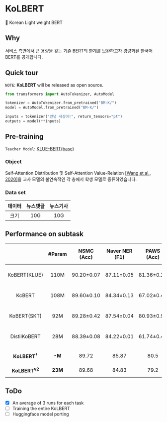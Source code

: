 # KoLBERT
💪 Korean Light weight BERT

## Why
서비스 측면에서 큰 용량을 갖는 기존 BERT의 한계를 보완하고자 경량화된 한국어 BERT를 공개합니다.

## Quick tour
`NOTE`: **KoLBERT** will be released as open source.
```python
from transformers import AutoTokenizer, AutoModel

tokenizer = AutoTokenizer.from_pretrained("BM-K/")
model = AutoModel.from_pretrained("BM-K/")

inputs = tokenizer("안녕 세상아!", return_tensors="pt")
outputs = model(**inputs)
```

## Pre-training
`Teacher Model`: [KLUE-BERT(base)](https://github.com/KLUE-benchmark/KLUE)
### Object
Self-Attention Distribution 및 Self-Attention Value-Relation [[Wang et al., 2020]](https://arxiv.org/abs/2002.10957)을 교사 모델의 불연속적인 각 층에서 학생 모델로 증류하였습니다.
### Data set
|데이터|뉴스댓글|뉴스기사|
|:----:|:----:|:----:|
|크기|10G|10G|

## Performance on subtask
|| #Param | NSMC<br>(Acc) | Naver NER<br>(F1) | PAWS<br>(Acc) | KorNLI<br>(Acc) | KorSTS<br>(Spearman) | Question Pair<br>(Acc) | KorQuaD<br>(Dev)<br>(EM/F1) | 
|:----:|:----:|:----:|:----:|:----:|:----:|:----:|:----:|:----:|
|KoBERT(KLUE)| 110M | 90.20±0.07 | 87.11±0.05 | 81.36±0.21 | 81.06±0.33 | 82.47±0.14 | 95.03±0.44 | 84.43±0.18 / <br>93.05±0.04 |
|KcBERT| 108M | 89.60±0.10 | 84.34±0.13 | 67.02±0.42| 74.17±0.52 | 76.57±0.51 | 93.97±0.27 | 60.87±0.27 / <br>85.01±0.14 |
|KoBERT(SKT)| 92M | 89.28±0.42 | 87.54±0.04 | 80.93±0.91 | 78.18±0.45 | 75.98±2.81 | 94.37±0.31  | 51.94±0.60 / <br>79.69±0.66 |
|DistilKoBERT| 28M | 88.39±0.08 | 84.22±0.01 | 61.74±0.45 | 70.22±0.14 | 72.11±0.27 | 92.65±0.16 | 52.52±0.48 / <br>76.00±0.71 |
|  |  |  |  |  |  |  |  |  |
|**KoLBERT<sup>†</sup>**| **-M** | 89.72 | 85.87 | 80.5 | 79.44 | 80.90 | 94.06 | 82.78 / 91.84|
|**KoLBERT<sup>v2</sup>**| **23M** | 89.68 | 84.83 | 79.2 | 78.00 | 79.04 | 94.98 | 82.66 / 91.62 |

## ToDo
- [X] An average of 3 runs for each task
- [ ] Training the entire KoLBERT
- [ ] Huggingface model porting
